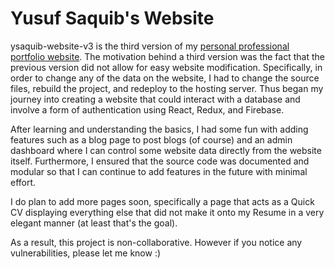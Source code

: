 # Yusuf Saquib's Website

ysaquib-website-v3 is the third version of my [personal professional portfolio website](https://www.yusufsaquib.com). The motivation behind a third version was the fact that the previous version did not allow for easy website modification. Specifically, in order to change any of the data on the website, I had to change the source files, rebuild the project, and redeploy to the hosting server. Thus began my journey into creating a website that could interact with a database and involve a form of authentication using React, Redux, and Firebase.

After learning and understanding the basics, I had some fun with adding features such as a blog page to post blogs (of course) and an admin dashboard where I can control some website data directly from the website itself. Furthermore, I ensured that the source code was documented and modular so that I can continue to add features in the future with minimal effort. 

I do plan to add more pages soon, specifically a page that acts as a Quick CV displaying everything else that did not make it onto my Resume in a very elegant manner (at least that's the goal).

As a result, this project is non-collaborative. However if you notice any vulnerabilities, please let me know :)
